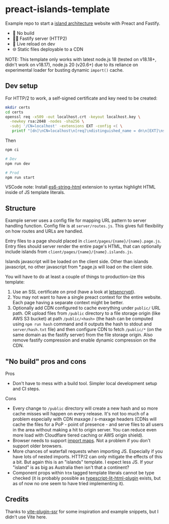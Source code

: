 # preact-islands-template

Example repo to start a [island architecture](https://jasonformat.com/islands-architecture/) website with Preact and Fastify.

- <span aria-hidden>🐇</span> No build
- <span aria-hidden>🤵‍♂️</span> Fastify server (HTTP2)
- <span aria-hidden>🔄</span> Live reload on dev
- <span aria-hidden>🌐</span> Static files deployable to a CDN

NOTE: This template only works with latest node.js 18 (tested on v18.18+, didn't work on v18.17), node.js 20 (v20.6+) due to its reliance on experimental loader for busting dynamic `import()` cache.

## Dev setup

For HTTP/2 to work, a self-signed certificate and key need to be created:

```sh
mkdir certs
cd certs
openssl req -x509 -out localhost.crt -keyout localhost.key \
  -newkey rsa:2048 -nodes -sha256 \
  -subj '/CN=localhost' -extensions EXT -config <( \
   printf "[dn]\nCN=localhost\n[req]\ndistinguished_name = dn\n[EXT]\nsubjectAltName=DNS:localhost\nkeyUsage=digitalSignature\nextendedKeyUsage=serverAuth")
```

Then

```sh
npm ci

# Dev
npm run dev

# Prod
npm run start
```

VSCode note: Install [es6-string-html](https://marketplace.visualstudio.com/items?itemName=Tobermory.es6-string-html) extension to syntax highlight HTML inside of JS template literals.

## Structure

Example server uses a config file for mapping URL pattern to server handling function. Config file is at `server/routes.js`. This gives full flexibility on how routes and URLs are handled.

Entry files to a page should placed in `client/pages/{name}/{name}.page.js`. Entry files should server render the entire page's HTML, that can optionally include islands from `client/pages/{name}/{name}.islands.js`.

Islands javascript will be loaded on the client side. Other than islands javascript, no other javascript from \*.page.js will load on the client side.

You will have to do at least a couple of things to production-ize this template:

1. Use an SSL certificate on prod (have a look at [letsencrypt](https://www.npmjs.com/package/acme-client)).
2. You may not want to have a single preact context for the entire website. Each page having a separate context might be better.
3. Optionally add CDN configured to cache everything under `public/` URL path. OR upload files from `/public` directory to a file storage origin (like AWS S3 bucket) at path `/public/<hash>` (the hash can be computed using `npm run hash` command and it outputs the hash to stdout and `server/hash.txt` file) and then configure CDN to fetch `/public/*` (on the same domain as the fastify server) from the file storage origin. Also remove fastify compression and enable dynamic compression on the CDN.

## "No build" pros and cons

Pros

- Don't have to mess with a build tool. Simpler local development setup and CI steps.

Cons

- Every change to `/public` directory will create a new hash and so more cache misses will happen on every release. It's not too much of a problem especially with CDN maxage / s-maxage headers (CDNs will cache the files for a PoP - point of presence - and serve files to all users in the area without making a hit to origin server. You can reduce even more load with Cloudflare tiered caching or AWS origin shield).
- Browser needs to support [import maps](https://caniuse.com/import-maps). Not a problem if you don't support older browsers.
- More chances of waterfall requests when importing JS. Especially if you have lots of nested imports. HTTP/2 can only mitigate the effects of this a bit. But again this is an "islands" template. I expect less JS. If your "island" is as big as Australia then isn't that a continent?
- Component props within `htm` tagged template literals cannot be type checked (it is probably possible as [typescript-lit-html-plugin](https://github.com/microsoft/typescript-lit-html-plugin/tree/main) exists, but as of now no one seem to have tried implementing it).

## Credits

Thanks to [vite-plugin-ssr](https://vite-plugin-ssr.com/) for some inspiration and example snippets, but I didn't use Vite here.
